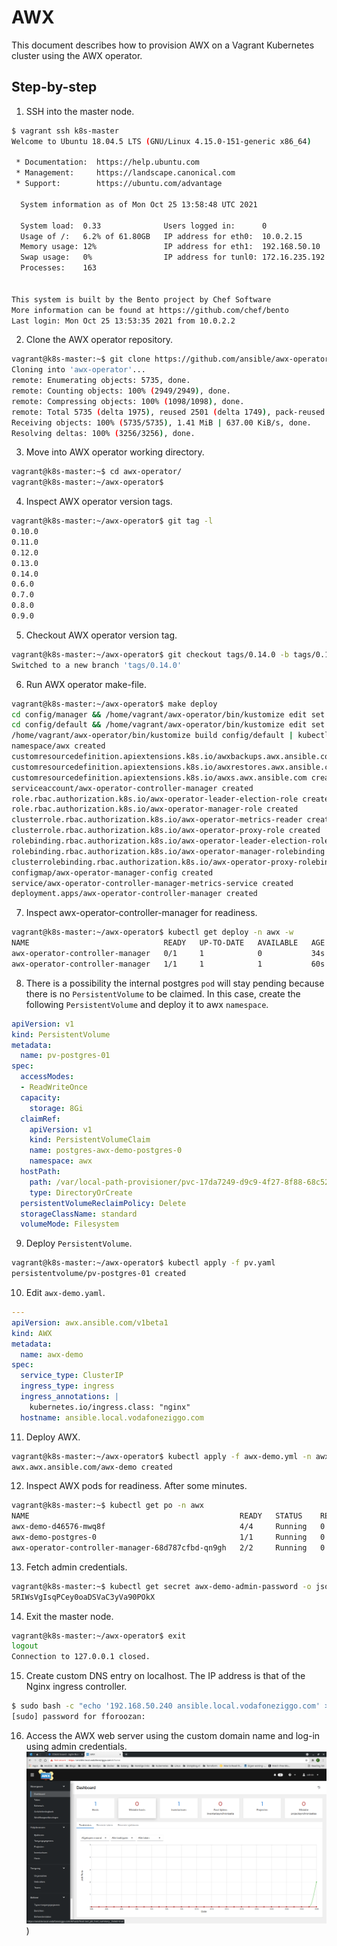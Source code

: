 # AWX
This document describes how to provision AWX on a Vagrant Kubernetes cluster using the AWX operator.
## Step-by-step
1. SSH into the master node.
```bash
$ vagrant ssh k8s-master
Welcome to Ubuntu 18.04.5 LTS (GNU/Linux 4.15.0-151-generic x86_64)

 * Documentation:  https://help.ubuntu.com
 * Management:     https://landscape.canonical.com
 * Support:        https://ubuntu.com/advantage

  System information as of Mon Oct 25 13:58:48 UTC 2021

  System load:  0.33              Users logged in:      0
  Usage of /:   6.2% of 61.80GB   IP address for eth0:  10.0.2.15
  Memory usage: 12%               IP address for eth1:  192.168.50.10
  Swap usage:   0%                IP address for tunl0: 172.16.235.192
  Processes:    163


This system is built by the Bento project by Chef Software
More information can be found at https://github.com/chef/bento
Last login: Mon Oct 25 13:53:35 2021 from 10.0.2.2
```
2. Clone the AWX operator repository.
```bash
vagrant@k8s-master:~$ git clone https://github.com/ansible/awx-operator.git
Cloning into 'awx-operator'...
remote: Enumerating objects: 5735, done.
remote: Counting objects: 100% (2949/2949), done.
remote: Compressing objects: 100% (1098/1098), done.
remote: Total 5735 (delta 1975), reused 2501 (delta 1749), pack-reused 2786
Receiving objects: 100% (5735/5735), 1.41 MiB | 637.00 KiB/s, done.
Resolving deltas: 100% (3256/3256), done.
```
3. Move into AWX operator working directory.
```bash
vagrant@k8s-master:~$ cd awx-operator/
vagrant@k8s-master:~/awx-operator$
```
4. Inspect AWX operator version tags.
```bash
vagrant@k8s-master:~/awx-operator$ git tag -l
0.10.0
0.11.0
0.12.0
0.13.0
0.14.0
0.6.0
0.7.0
0.8.0
0.9.0
```
5. Checkout AWX operator version tag.
```bash
vagrant@k8s-master:~/awx-operator$ git checkout tags/0.14.0 -b tags/0.14.0
Switched to a new branch 'tags/0.14.0'
```
6. Run AWX operator make-file.
```bash
vagrant@k8s-master:~/awx-operator$ make deploy
cd config/manager && /home/vagrant/awx-operator/bin/kustomize edit set image controller=quay.io/ansible/awx-operator:0.14.0
cd config/default && /home/vagrant/awx-operator/bin/kustomize edit set namespace awx
/home/vagrant/awx-operator/bin/kustomize build config/default | kubectl apply -f -
namespace/awx created
customresourcedefinition.apiextensions.k8s.io/awxbackups.awx.ansible.com created
customresourcedefinition.apiextensions.k8s.io/awxrestores.awx.ansible.com created
customresourcedefinition.apiextensions.k8s.io/awxs.awx.ansible.com created
serviceaccount/awx-operator-controller-manager created
role.rbac.authorization.k8s.io/awx-operator-leader-election-role created
role.rbac.authorization.k8s.io/awx-operator-manager-role created
clusterrole.rbac.authorization.k8s.io/awx-operator-metrics-reader created
clusterrole.rbac.authorization.k8s.io/awx-operator-proxy-role created
rolebinding.rbac.authorization.k8s.io/awx-operator-leader-election-rolebinding created
rolebinding.rbac.authorization.k8s.io/awx-operator-manager-rolebinding created
clusterrolebinding.rbac.authorization.k8s.io/awx-operator-proxy-rolebinding created
configmap/awx-operator-manager-config created
service/awx-operator-controller-manager-metrics-service created
deployment.apps/awx-operator-controller-manager created
```
7. Inspect awx-operator-controller-manager for readiness.
```bash
vagrant@k8s-master:~/awx-operator$ kubectl get deploy -n awx -w
NAME                              READY   UP-TO-DATE   AVAILABLE   AGE
awx-operator-controller-manager   0/1     1            0           34s
awx-operator-controller-manager   1/1     1            1           60s
```
8. There is a possibility the internal postgres ```pod``` will stay pending because there is no ```PersistentVolume``` to be claimed. In this case, create the following ```PersistentVolume``` and deploy it to awx ```namespace```.
```yaml
apiVersion: v1
kind: PersistentVolume
metadata:
  name: pv-postgres-01
spec:
  accessModes:
  - ReadWriteOnce
  capacity:
    storage: 8Gi
  claimRef:
    apiVersion: v1
    kind: PersistentVolumeClaim
    name: postgres-awx-demo-postgres-0
    namespace: awx
  hostPath:
    path: /var/local-path-provisioner/pvc-17da7249-d9c9-4f27-8f88-68c526eb287a_awx_postgres-awx-demo-postgres-0
    type: DirectoryOrCreate
  persistentVolumeReclaimPolicy: Delete
  storageClassName: standard
  volumeMode: Filesystem
```
9. Deploy ```PersistentVolume```.
```bash
vagrant@k8s-master:~/awx-operator$ kubectl apply -f pv.yaml 
persistentvolume/pv-postgres-01 created
```
10. Edit ```awx-demo.yaml```.
```yaml
---
apiVersion: awx.ansible.com/v1beta1
kind: AWX
metadata:
  name: awx-demo
spec:
  service_type: ClusterIP
  ingress_type: ingress
  ingress_annotations: |
    kubernetes.io/ingress.class: "nginx"
  hostname: ansible.local.vodafoneziggo.com
```
11. Deploy AWX.
```bash
vagrant@k8s-master:~/awx-operator$ kubectl apply -f awx-demo.yml -n awx
awx.awx.ansible.com/awx-demo created
```
12. Inspect AWX pods for readiness.
After some minutes.
```bash
vagrant@k8s-master:~$ kubectl get po -n awx
NAME                                               READY   STATUS    RESTARTS   AGE
awx-demo-d46576-mwq8f                              4/4     Running   0          8m33s
awx-demo-postgres-0                                1/1     Running   0          8m40s
awx-operator-controller-manager-68d787cfbd-qn9gh   2/2     Running   0          10m
```
13. Fetch admin credentials.
```bash
vagrant@k8s-master:~$ kubectl get secret awx-demo-admin-password -o jsonpath="{.data.password}" -n awx | base64 --decode
5RIWsVgIsqPCey0oaDSVaC3yVa90POkX
```
14. Exit the master node.
```bash
vagrant@k8s-master:~/awx-operator$ exit
logout
Connection to 127.0.0.1 closed.
```
15. Create custom DNS entry on localhost. The IP address is that of the Nginx ingress controller.
```bash
$ sudo bash -c "echo '192.168.50.240 ansible.local.vodafoneziggo.com' >> /etc/hosts"
[sudo] password for fforoozan:
```
16. Access the AWX web server using the custom domain name and log-in using admin credentials.
![awx](awx.png))